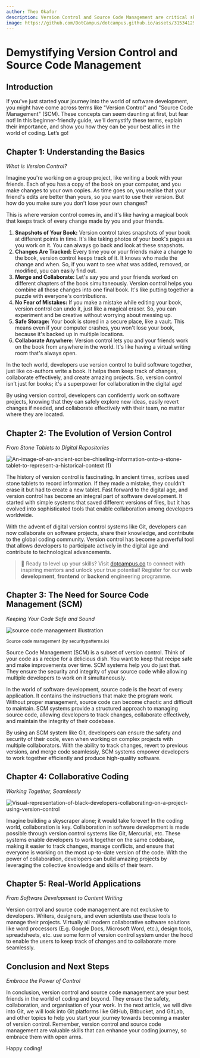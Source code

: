 ```yaml
---
author: Theo Okafor
description: Version Control and Source Code Management are critical skills for developers. This article provides a beginner-friendly guide to version control and source code management, including their importance, history, and real-world applications.
image: https://github.com/DotCampus/dotcampus.github.io/assets/31534129/17f87623-7c9b-45f3-8db0-90514ff66ec3
---
```


# Demystifying Version Control and Source Code Management

## Introduction

If you've just started your journey into the world of software development, you might have come across terms like "Version Control" and "Source Code Management" (SCM). These concepts can seem daunting at first, but fear not! In this beginner-friendly guide, we'll demystify these terms, explain their importance, and show you how they can be your best allies in the world of coding. Let’s go!

## Chapter 1: Understanding the Basics

*What is Version Control?*

Imagine you're working on a group project, like writing a book with your friends. Each of you has a copy of the book on your computer, and you make changes to your own copies. As time goes on, you realise that your friend's edits are better than yours, so you want to use their version. But how do you make sure you don't lose your own changes?

This is where version control comes in, and it's like having a magical book that keeps track of every change made by you and your friends.

1. **Snapshots of Your Book:** Version control takes snapshots of your book at different points in time. It's like taking photos of your book's pages as you work on it. You can always go back and look at these snapshots.
2. **Changes Are Tracked:** Every time you or your friends make a change to the book, version control keeps track of it. It knows who made the change and when. So, if you want to see what was added, removed, or modified, you can easily find out.
3. **Merge and Collaborate:** Let's say you and your friends worked on different chapters of the book simultaneously. Version control helps you combine all those changes into one final book. It's like putting together a puzzle with everyone's contributions.
4. **No Fear of Mistakes:** If you make a mistake while editing your book, version control can undo it, just like a magical eraser. So, you can experiment and be creative without worrying about messing up.
5. **Safe Storage:** Your book is stored in a secure place, like a vault. This means even if your computer crashes, you won't lose your book, because it's backed up in multiple locations.
6. **Collaborate Anywhere:** Version control lets you and your friends work on the book from anywhere in the world. It's like having a virtual writing room that's always open.

In the tech world, developers use version control to build software together, just like co-authors write a book. It helps them keep track of changes, collaborate effectively, and create amazing projects. So, version control isn't just for books; it's a superpower for collaboration in the digital age!

By using version control, developers can confidently work on software projects, knowing that they can safely explore new ideas, easily revert changes if needed, and collaborate effectively with their team, no matter where they are located.

## Chapter 2: The Evolution of Version Control

*From Stone Tablets to Digital Repositories*

![An-image-of-an-ancient-scribe-chiseling-information-onto-a-stone-tablet-to-represent-a-historical-context (1)](https://github.com/DotCampus/dotcampus.github.io/assets/31534129/a1974820-00f4-4a15-bab6-4dceeac3541a)


The history of version control is fascinating. In ancient times, scribes used stone tablets to record information. If they made a mistake, they couldn't erase it but had to create a new tablet. Fast forward to the digital age, and version control has become an integral part of software development. It started with simple systems that saved different versions of files, but it has evolved into sophisticated tools that enable collaboration among developers worldwide.

With the advent of digital version control systems like Git, developers can now collaborate on software projects, share their knowledge, and contribute to the global coding community. Version control has become a powerful tool that allows developers to participate actively in the digital age and contribute to technological advancements.

> 📢 Ready to level up your skills? Visit [dotcampus.co](http://dotcampus.co) to connect with inspiring mentors and unlock your true potential! Register for our **web development**, **frontend** or **backend** engineering programme.

## Chapter 3: The Need for Source Code Management (SCM)

*Keeping Your Code Safe and Sound*

![source code management illustration](https://github.com/DotCampus/dotcampus.github.io/assets/31534129/67bc6082-de88-4668-88cc-863e50a26868)

<sup>Source code management (by securitypatterns.io)</sup>

Source Code Management (SCM) is a subset of version control. Think of your code as a recipe for a delicious dish. You want to keep that recipe safe and make improvements over time. SCM systems help you do just that. They ensure the security and integrity of your source code while allowing multiple developers to work on it simultaneously.

In the world of software development, source code is the heart of every application. It contains the instructions that make the program work. Without proper management, source code can become chaotic and difficult to maintain. SCM systems provide a structured approach to managing source code, allowing developers to track changes, collaborate effectively, and maintain the integrity of their codebase.

By using an SCM system like Git, developers can ensure the safety and security of their code, even when working on complex projects with multiple collaborators. With the ability to track changes, revert to previous versions, and merge code seamlessly, SCM systems empower developers to work together efficiently and produce high-quality software.

## Chapter 4: Collaborative Coding

*Working Together, Seamlessly*

![Visual-representation-of-black-developers-collaborating-on-a-project-using-version-control](https://github.com/DotCampus/dotcampus.github.io/assets/31534129/ff0ce7a8-84de-462f-b453-aecf53f513cc)

Imagine building a skyscraper alone; it would take forever! In the coding world, collaboration is key. Collaboration in software development is made possible through version control systems like Git, Mercurial, etc. These systems enable developers to work together on the same codebase, making it easier to track changes, manage conflicts, and ensure that everyone is working on the most up-to-date version of the code. With the power of collaboration, developers can build amazing projects by leveraging the collective knowledge and skills of their team.

## Chapter 5: Real-World Applications

*From Software Development to Content Writing*

Version control and source code management are not exclusive to developers. Writers, designers, and even scientists use these tools to manage their projects. Virtually all modern collaborative software solutions like word processors (E.g. Google Docs, Microsoft Word, etc.), design tools, spreadsheets, etc. use some form of version control system under the hood to enable the users to keep track of changes and to collaborate more seamlessly.

## Conclusion and Next Steps

*Embrace the Power of Control*

In conclusion, version control and source code management are your best friends in the world of coding and beyond. They ensure the safety, collaboration, and organisation of your work. In the next article, we will dive into Git, we will look into Git platforms like GitHub, Bitbucket, and GitLab, and other topics to help you start your journey towards becoming a master of version control. Remember, version control and source code management are valuable skills that can enhance your coding journey, so embrace them with open arms. 

Happy coding!
